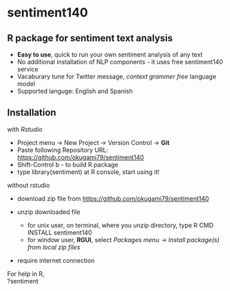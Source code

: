 sentiment140
============

R package for sentiment text analysis
---- 

* **Easy to use**, quick to run your own sentiment analysis of any text 
* No additional installation of NLP components - it uses free sentiment140 service
* Vacaburary tune for Twitter message, _context grammer free_ language model  
* Supported languge: English and Spanish

Installation
--- 
with *Rstudio* 
* Project menu -> New Project -> Version Control -> **Git**
* Paste following Repository URL: https://github.com/okugami79/sentiment140 
* Shift-Control b - to build R package 
* type library(sentiment) at R console,  start using it! 


without rstudio 
* download zip file from https://github.com/okugami79/sentiment140
* unzip  downloaded file 
  * for unix user, on terminal, where you unzip directory, type R CMD INSTALL sentiment140
  * for window user, **RGUI**, select *Packages menu* -> *Install package(s) from local zip files* 
  
  
* require internet connection 

For help in R,  
?sentiment 

